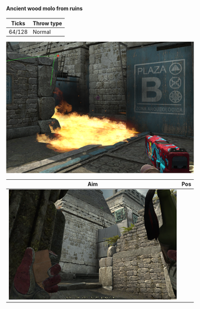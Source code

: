 #### Ancient wood molo from ruins

| Ticks  | Throw type |
| ------ | ---------- |
| 64/128 | Normal     |

![](ancient-result-wood-molo-from-ramp.png)

| Aim| Pos |
|----|-----|
| ![](ancient-aim-wood-molo-from-ramp.png) | | 